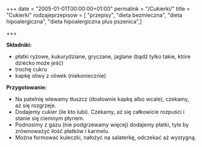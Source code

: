 +++
date = "2005-01-01T00:00:00+01:00"
permalink = "/Cukierki/"
title = "Cukierki"
rodzajeprzepisow = [ "przepisy", "dieta bezmleczna", "dieta hipoalergiczna", "dieta hipoalergiczna plus pszenica",]

+++

**Składniki:**

-   płatki ryżowe, kukurydziane, gryczane, jaglane (bądź tylko takie, które dziecko może jeść)
-   trochę cukru
-   kapkę oliwy z oliwek (niekoniecznie)

**Przygotowanie:**

-   Na patelnię wlewamy tłuszcz (dosłownie kapkę albo wcale), czekamy, aż się rozgrzeje.
-   Dodajemy cukier (ile kto lubi). Czekamy, aż się całkowicie rozpuści i stanie się ciemnym płynem.
-   Podnosimy z gazu (nie podgrzewamy więcej) dodajemy płatki, tyle by zrównoważyć ilość płatków i karmelu.
-   Można formować kuleczki, nałożyć na salaterkę, odczekać aż wystygną.
